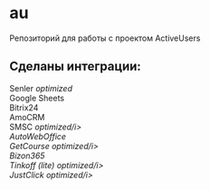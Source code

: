 # au
Репозиторий для работы с проектом ActiveUsers

<h2>Сделаны интеграции:</h2>
Senler <i>optimized</i><br>
Google Sheets<br>
Bitrix24<br>
AmoCRM<br>
SMSC <i>optimized/i><br>
AutoWebOffice<br>
GetCourse <i>optimized/i><br>
Bizon365<br>
Tinkoff (lite) <i>optimized/i><br>
JustClick <i>optimized/i>
